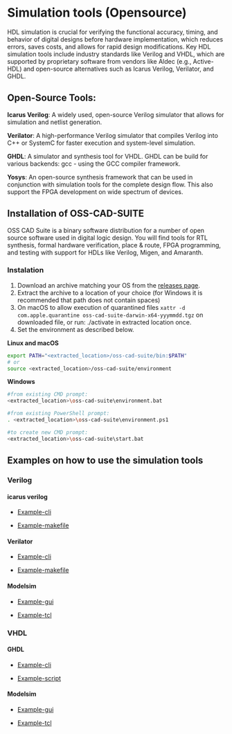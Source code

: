 # Simulation tools (Opensource)

HDL simulation is crucial for verifying the functional accuracy, timing, and behavior of digital designs before hardware implementation, which reduces errors, saves costs, and allows for rapid design modifications. Key HDL simulation tools include industry standards like Verilog and VHDL, which are supported by proprietary software from vendors like Aldec (e.g., Active-HDL) and open-source alternatives such as Icarus Verilog, Verilator, and GHDL.

## Open-Source Tools:
**Icarus Verilog**: A widely used, open-source Verilog simulator that allows for simulation and netlist generation. 

**Verilator**: A high-performance Verilog simulator that compiles Verilog into C++ or SystemC for faster execution and system-level simulation.

**GHDL**: A simulator and synthesis tool for VHDL. GHDL can be build for various backends: gcc - using the GCC compiler framework.

**Yosys**: An open-source synthesis framework that can be used in conjunction with simulation tools for the complete design flow. This also support the FPGA development on wide spectrum of devices.


## Installation of OSS-CAD-SUITE
OSS CAD Suite is a binary software distribution for a number of open source software used in digital logic design. You will find tools for RTL synthesis, formal hardware verification, place & route, FPGA programming, and testing with support for HDLs like Verilog, Migen, and Amaranth.

### Instalation
1. Download an archive matching your OS from the [releases page](https://github.com/YosysHQ/oss-cad-suite-build/releases/latest).
2. Extract the archive to a location of your choice (for Windows it is recommended that path does not contain spaces)
3. On macOS to allow execution of quarantined files `xattr -d com.apple.quarantine oss-cad-suite-darwin-x64-yyymmdd.tgz` on downloaded file, or run: ./activate in extracted location once.
4. Set the environment as described below.

**Linux and macOS**
```bash
export PATH="<extracted_location>/oss-cad-suite/bin:$PATH"
# or
source <extracted_location>/oss-cad-suite/environment
```

**Windows**
```bash
#from existing CMD prompt:
<extracted_location>\oss-cad-suite\environment.bat

#from existing PowerShell prompt:
. <extracted_location>\oss-cad-suite\environment.ps1

#to create new CMD prompt:
<extracted_location>\oss-cad-suite\start.bat
```

## Examples on how to use the simulation tools

### Verilog
#### icarus verilog
- [Example-cli](./Verilog/icarus/example-cli/)

- [Example-makefile](./Verilog/icarus/example-makefile/)

#### Verilator
- [Example-cli](./Verilog/verilator/example-cli/)

- [Example-makefile](./Verilog/verilator/example-makefile/)

#### Modelsim
- [Example-gui](./Verilog/modelsim/example-gui/)

- [Example-tcl](./Verilog/modelsim/example-tcl/)

### VHDL

#### GHDL
- [Example-cli](./VHDL/GHDL/example-cli/)

- [Example-script](./VHDL/GHDL/example-script/)

#### Modelsim
- [Example-gui](./VHDL/modelsim/example-gui/)

- [Example-tcl](./VHDL/modelsim/example-tcl/)